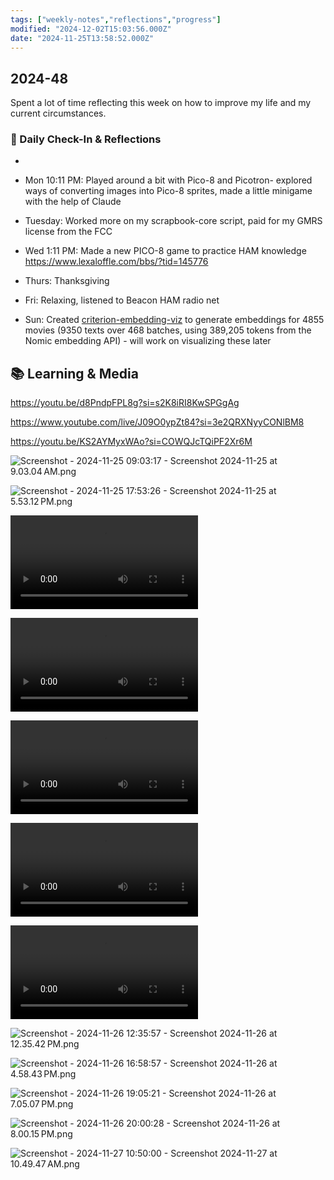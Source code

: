 ```yaml
---
tags: ["weekly-notes","reflections","progress"]
modified: "2024-12-02T15:03:56.000Z"
date: "2024-11-25T13:58:52.000Z"
---
```

## 2024-48

Spent a lot of time reflecting this week on how to improve my life and my current circumstances.

### 🌟 Daily Check-In & Reflections

-

- Mon 10:11 PM: Played around a bit with Pico-8 and Picotron- explored ways of converting images into Pico-8 sprites, made a little minigame with the help of Claude
- Tuesday: Worked more on my scrapbook-core script, paid for my GMRS license from the FCC
- Wed 1:11 PM: Made a new PICO-8 game to practice HAM knowledge <https://www.lexaloffle.com/bbs/?tid=145776>
- Thurs: Thanksgiving
- Fri: Relaxing, listened to Beacon HAM radio net
- Sun: Created [criterion-embedding-viz](https://github.com/ejfox/criterion-embedding-viz) to generate embeddings for 4855 movies (9350 texts over 468 batches, using 389,205 tokens from the Nomic embedding API) - will work on visualizing these later

## 📚 Learning & Media

<https://youtu.be/d8PndpFPL8g?si=s2K8iRI8KwSPGgAg>

<https://www.youtube.com/live/J09O0ypZt84?si=3e2QRXNyyCONlBM8>

<https://youtu.be/KS2AYMyxWAo?si=COWQJcTQiPF2Xr6M>

![Screenshot - 2024-11-25 09:03:17 - Screenshot 2024-11-25 at 9.03.04 AM.png](http://res.cloudinary.com/ejf/image/upload/v1732543396/Screenshot_2024-11-25_at_9.03.04_AM.png)

![Screenshot - 2024-11-25 17:53:26 - Screenshot 2024-11-25 at 5.53.12 PM.png](http://res.cloudinary.com/ejf/image/upload/v1732575205/Screenshot_2024-11-25_at_5.53.12_PM.png)

![Screenshot - 2024-11-25 17:59:59 - Screen Recording 2024-11-25 at 5.59.35 PM.mov](http://res.cloudinary.com/ejf/video/upload/v1732575597/Screen_Recording_2024-11-25_at_5.59.35_PM.mov)

![Screenshot - 2024-11-25 18:02:10 - Screen Recording 2024-11-25 at 5.59.45 PM.mov](http://res.cloudinary.com/ejf/video/upload/v1732575724/Screen_Recording_2024-11-25_at_5.59.45_PM.mov)

![Screenshot - 2024-11-25 20:07:09 - Screen Recording 2024-11-25 at 8.06.36 PM.mov](http://res.cloudinary.com/ejf/video/upload/v1732583226/Screen_Recording_2024-11-25_at_8.06.36_PM.mov)

![Screenshot - 2024-11-25 22:05:27 - Screen Recording 2024-11-25 at 10.05.11 PM.mov](http://res.cloudinary.com/ejf/video/upload/v1732590326/Screen_Recording_2024-11-25_at_10.05.11_PM.mov)

![Screenshot - 2024-11-25 22:07:17 - Screen Recording 2024-11-25 at 10.05.32 PM.mov](http://res.cloudinary.com/ejf/video/upload/v1732590433/Screen_Recording_2024-11-25_at_10.05.32_PM.mov)

![Screenshot - 2024-11-26 12:35:57 - Screenshot 2024-11-26 at 12.35.42 PM.png](http://res.cloudinary.com/ejf/image/upload/v1732642556/Screenshot_2024-11-26_at_12.35.42_PM.png)

![Screenshot - 2024-11-26 16:58:57 - Screenshot 2024-11-26 at 4.58.43 PM.png](http://res.cloudinary.com/ejf/image/upload/v1732658335/Screenshot_2024-11-26_at_4.58.43_PM.png)

![Screenshot - 2024-11-26 19:05:21 - Screenshot 2024-11-26 at 7.05.07 PM.png](http://res.cloudinary.com/ejf/image/upload/v1732665919/Screenshot_2024-11-26_at_7.05.07_PM.png)

![Screenshot - 2024-11-26 20:00:28 - Screenshot 2024-11-26 at 8.00.15 PM.png](http://res.cloudinary.com/ejf/image/upload/v1732669227/Screenshot_2024-11-26_at_8.00.15_PM.png)

![Screenshot - 2024-11-27 10:50:00 - Screenshot 2024-11-27 at 10.49.47 AM.png](http://res.cloudinary.com/ejf/image/upload/v1732722599/Screenshot_2024-11-27_at_10.49.47_AM.png)
